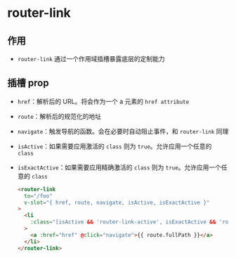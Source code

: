 # router-link

## 作用

+ `router-link` 通过一个作用域插槽暴露底层的定制能力

## 插槽 prop

+ `href`：解析后的 URL。将会作为一个 a 元素的 `href attribute`

+ `route`：解析后的规范化的地址

+ `navigate`：触发导航的函数。会在必要时自动阻止事件，和 `router-link` 同理

+ `isActive`：如果需要应用激活的 `class` 则为 `true`。允许应用一个任意的 `class`

+ `isExactActive`：如果需要应用精确激活的 `class` 则为 `true`。允许应用一个任意的 `class`

    ```html
    <router-link
      to="/foo"
      v-slot="{ href, route, navigate, isActive, isExactActive }"
    >
      <li
        :class="[isActive && 'router-link-active', isExactActive && 'router-link-exact-active']"
      >
        <a :href="href" @click="navigate">{{ route.fullPath }}</a>
      </li>
    </router-link>
    ```
